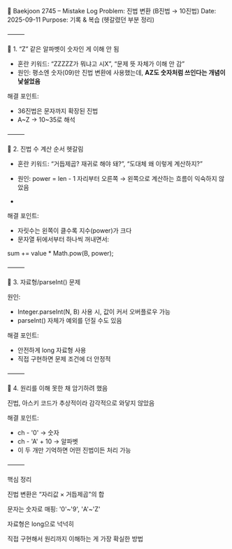 📌 Baekjoon 2745 – Mistake Log
Problem: 진법 변환 (B진법 → 10진법)
Date: 2025-09-11
Purpose: 기록 & 복습 (헷갈렸던 부분 정리)

⸻

🧠 1. “Z” 같은 알파벳이 숫자인 게 이해 안 됨
- 혼란 키워드: “ZZZZZ가 뭐냐고 시X”, “문제 뜻 자체가 이해 안 감”
- 원인: 평소엔 숫자(09)만 진법 변환에 사용했는데, **AZ도 숫자처럼 쓰인다는 개념이 낯설었음**

해결 포인트:
- 36진법은 문자까지 확장된 진법
- A~Z → 10~35로 해석

⸻

🧠 2. 진법 수 계산 순서 헷갈림

- 혼란 키워드: “거듭제곱? 재귀로 해야 돼?”, “도대체 왜 이렇게 계산하지?”
- 원인: power = len - 1 자리부터 오른쪽 → 왼쪽으로 계산하는 흐름이 익숙하지 않았음

- 
해결 포인트:
- 자릿수는 왼쪽이 클수록 지수(power)가 크다
- 문자열 뒤에서부터 하나씩 꺼내면서:

sum += value * Math.pow(B, power);


⸻

🧠 3. 자료형/parseInt() 문제

원인:
- Integer.parseInt(N, B) 사용 시, 값이 커서 오버플로우 가능
- parseInt() 자체가 예외를 던질 수도 있음

해결 포인트:
- 안전하게 long 자료형 사용
- 직접 구현하면 문제 조건에 더 안정적

⸻

🧠 4. 원리를 이해 못한 채 암기하려 했음

진법, 아스키 코드가 추상적이라 감각적으로 와닿지 않았음

해결 포인트:
- ch - '0' → 숫자
- ch - 'A' + 10 → 알파벳
- 이 두 개만 기억하면 어떤 진법이든 처리 가능

⸻

핵심 정리

진법 변환은 “자리값 × 거듭제곱”의 합

문자는 숫자로 매핑: '0'~'9', 'A'~'Z' 

자료형은 long으로 넉넉히 

직접 구현해서 원리까지 이해하는 게 가장 확실한 방법

